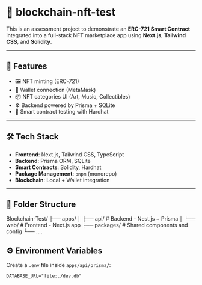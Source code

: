# 🧠 blockchain-nft-test

This is an assessment project to demonstrate an **ERC-721 Smart Contract** integrated into a full-stack NFT marketplace app using **Next.js**, **Tailwind CSS**, and **Solidity**.

---

## 🚀 Features

- 🖼 NFT minting (ERC-721)
- 👛 Wallet connection (MetaMask)
- 📦 NFT categories UI (Art, Music, Collectibles)
- ⚙ Backend powered by Prisma + SQLite
- 🧪 Smart contract testing with Hardhat

---

## 🛠 Tech Stack

- **Frontend**: Next.js, Tailwind CSS, TypeScript
- **Backend**: Prisma ORM, SQLite
- **Smart Contracts**: Solidity, Hardhat
- **Package Management**: `pnpm` (monorepo)
- **Blockchain**: Local + Wallet integration

---

## 📁 Folder Structure

Blockchain-Test/
├── apps/
│ ├── api/ # Backend - Nest.js + Prisma
│ └── web/ # Frontend - Next.js app
├── packages/ # Shared components and config
└── ....

## ⚙️ Environment Variables

Create a `.env` file inside `apps/api/prisma/`:

```env
DATABASE_URL="file:./dev.db"
